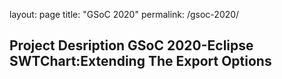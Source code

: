 layout: page
title: "GSoC 2020"
permalink: /gsoc-2020/
## Project Desription GSoC 2020-Eclipse SWTChart:Extending The Export Options
